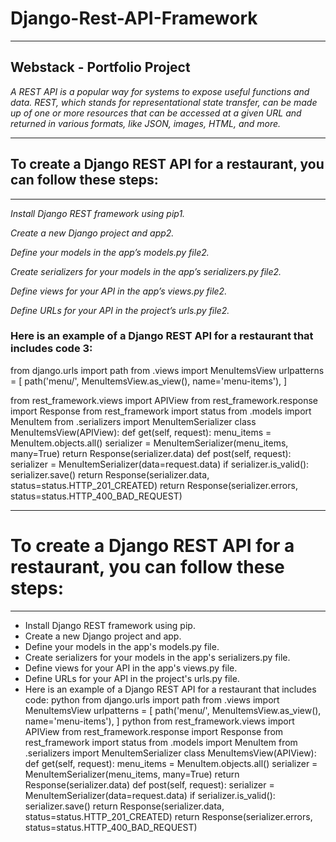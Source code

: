 # Django-Rest-API-Framework
---
 Webstack - Portfolio Project
---

*A REST API is a popular way for systems to expose useful functions and data. REST, which stands for representational state transfer, can be made up of one or more resources that can be accessed at a given URL and returned in various formats, like JSON, images, HTML, and more.*


---
## To create a Django REST API for a restaurant, you can follow these steps:
---

*Install Django REST framework using pip1.*

*Create a new Django project and app2.*

*Define your models in the app’s models.py file2.*

*Create serializers for your models in the app’s serializers.py file2.*

*Define views for your API in the app’s views.py file2.*

*Define URLs for your API in the project’s urls.py file2.*

### Here is an example of a Django REST API for a restaurant that includes code 3:

from django.urls import path from .views import MenuItemsView urlpatterns = [ path('menu/', MenuItemsView.as_view(), name='menu-items'), ]

from rest_framework.views import APIView from rest_framework.response import Response from rest_framework import status from .models import MenuItem from .serializers import MenuItemSerializer class MenuItemsView(APIView): def get(self, request): menu_items = MenuItem.objects.all() serializer = MenuItemSerializer(menu_items, many=True) return Response(serializer.data) def post(self, request): serializer = MenuItemSerializer(data=request.data) if serializer.is_valid(): serializer.save() return Response(serializer.data, status=status.HTTP_201_CREATED) return Response(serializer.errors, status=status.HTTP_400_BAD_REQUEST)


---
# To create a Django REST API for a restaurant, you can follow these steps: 
---

-  Install Django REST framework using pip. 
-  Create a new Django project and app. 
-  Define your models in the app's models.py file. 
-  Create serializers for your models in the app's serializers.py file. 
-  Define views for your API in the app's views.py file. 
-  Define URLs for your API in the project's urls.py file. 
-  Here is an example of a Django REST API for a restaurant that includes code: 
python from django.urls import path from .views import MenuItemsView urlpatterns = [ path('menu/', MenuItemsView.as_view(), name='menu-items'), ]  python from rest_framework.views import APIView from rest_framework.response import Response from rest_framework import status from .models import MenuItem from .serializers import MenuItemSerializer class MenuItemsView(APIView): def get(self, request): menu_items = MenuItem.objects.all() serializer = MenuItemSerializer(menu_items, many=True) return Response(serializer.data) def post(self, request): serializer = MenuItemSerializer(data=request.data) if serializer.is_valid(): serializer.save() return Response(serializer.data, status=status.HTTP_201_CREATED) return Response(serializer.errors, status=status.HTTP_400_BAD_REQUEST)   


